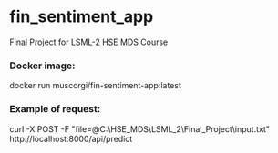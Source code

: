 # fin_sentiment_app
Final Project for LSML-2 HSE MDS Course

### Docker image:

docker run muscorgi/fin-sentiment-app:latest

### Example of request: 

curl -X POST -F "file=@C:\HSE_MDS\LSML_2\Final_Project\input.txt" http://localhost:8000/api/predict
